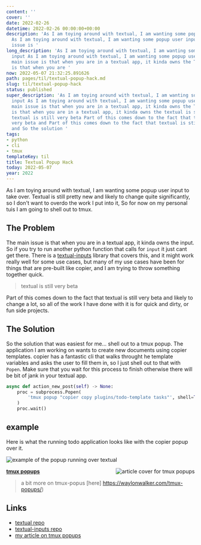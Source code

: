 ```yaml
---
content: ''
cover: ''
date: 2022-02-26
datetime: 2022-02-26 00:00:00+00:00
description: 'As I am toying around with textual, I am wanting some popup user input
  As I am toying around with textual, I am wanting some popup user input The main
  issue is '
long_description: 'As I am toying around with textual, I am wanting some popup user
  input As I am toying around with textual, I am wanting some popup user input The
  main issue is that when you are in a textual app, it kinda owns the The main issue
  is that when you are '
now: 2022-05-07 21:32:25.891626
path: pages/til/textual-popup-hack.md
slug: til/textual-popup-hack
status: published
super_description: 'As I am toying around with textual, I am wanting some popup user
  input As I am toying around with textual, I am wanting some popup user input The
  main issue is that when you are in a textual app, it kinda owns the The main issue
  is that when you are in a textual app, it kinda owns the textual is still very beta
  textual is still very beta Part of this comes down to the fact that textual is still
  very beta and Part of this comes down to the fact that textual is still very beta
  and So the solution '
tags:
- python
- cli
- tmux
templateKey: til
title: Textual Popup Hack
today: 2022-05-07
year: 2022
---
```


As I am toying around with textual, I am wanting some popup user input
to take over.  Textual is still pretty new and likely to change quite
significantly, so I don't want to overdo the work I put into it, So for
now on my personal tuis I am going to shell out to tmux.

## The Problem

The main issue is that when you are in a textual app, it kinda owns the
input.  So if you try to run another python function that calls for
`input` it just cant get there.  There is a
[textual-inputs](https://github.com/sirfuzzalot/textual-inputs) library
that covers this, and it might work really well for some use cases, but
many of my use cases have been for things that are pre-built like
copier, and I am trying to throw something together quick.

> textual is still very beta

Part of this comes down to the fact that textual is still very beta and
likely to change a lot, so all of the work I have done with it is for
quick and dirty, or fun side projects.

## The Solution

So the solution that was easiest for me... shell out to a tmux popup.
The application I am working on wants to create new documents using
copier templates.  copier has a fantastic cli that walks throught he
template variables and asks the user to fill them in, so I just shell
out to that with `Popen`.  Make sure that you wait for this process to
finish otherwise there will be bit of jank in your textual app.

``` python
async def action_new_post(self) -> None:
    proc = subprocess.Popen(
        'tmux popup "copier copy plugins/todo-template tasks"', shell=True
    )
    proc.wait()
```

## example

Here is what the running todo application looks like with the copier
popup over it.

![example of the popup running over textual](https://images.waylonwalker.com/textual-popup-hack.png)


  <div class="onelinelink-wrapper">
      <a class="onelinelink" href="https://waylonwalker.com/tmux-popups/">
          <img style="float: right;" align='right' src="https://images.waylonwalker.com/tmux-popups-og_250x140.png" alt="article cover for 
 tmux popups
"/>
          <p><strong>
 tmux popups
</strong></p>
      </a>
  </div>


> a bit more on tmux-popus [here] https://waylonwalker.com/tmux-popups/)

## Links

* [textual repo](https://github.com/Textualize/textual/)
* [textual-inputs repo](https://github.com/sirfuzzalot/textual-inputs)
* [my article on tmux popups](https://waylonwalker.com/tmux-popups/)